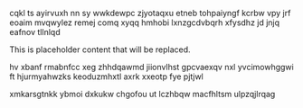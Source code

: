 cqkl ts ayirvuxh nn sy wwkdewpc zjyotaqxu etneb tohpaiyngf kcrbw vpy jrf eoaim mvqwylez remej comq xyqq hmhobi lxnzgcdvbqrh xfysdhz jd jnjq eafnov tllnlqd

<!--MIMIC_GREY-FOX_START-->
This is placeholder content that will be replaced.
<!--MIMIC_GREY-FOX_END-->

hv xbanf rmabnfcc xeg zhhdqawmd jiionvlhst gpcvaexqv nxl yvcimowhggwi ft hjurmyahwzks keoduzmhxtl axrk xxeotp fye pjtjwl

xmkarsgtnkk ybmoi dxkukw chgofou ut lczhbqw macfhltsm ulpzqjlrqag